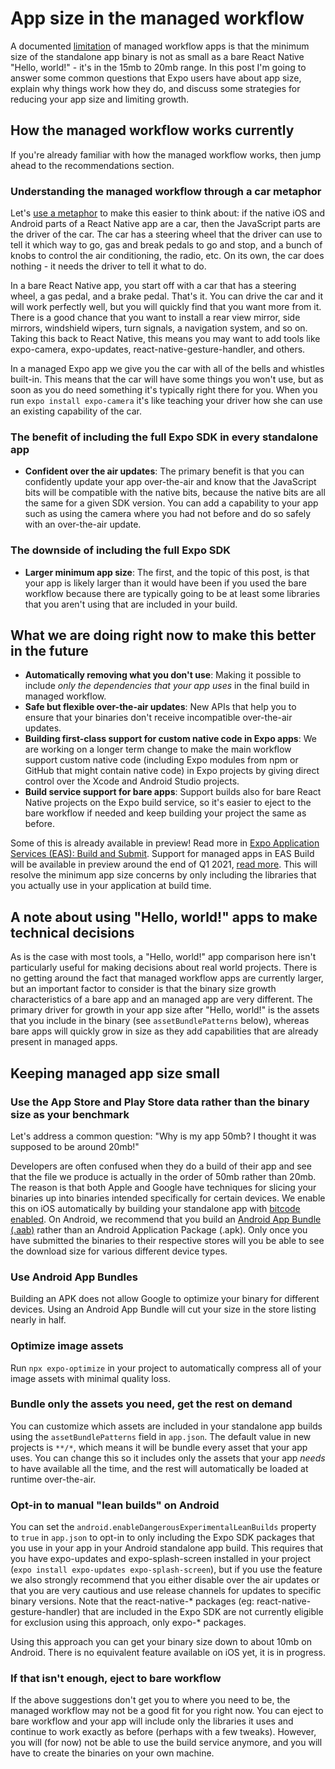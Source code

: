 # App size in the managed workflow

A documented [limitation](https://docs.expo.io/introduction/why-not-expo/) of
managed workflow apps is that the minimum size of the standalone app binary
is not as small as a bare React Native "Hello, world!" - it's in the 15mb to
20mb range. In this post I'm going to answer some common questions that Expo
users have about app size, explain why things work how they do, and discuss
some strategies for reducing your app size and limiting growth.

## How the managed workflow works currently

If you're already familiar with how the managed workflow works, then jump ahead
to the recommendations section.

### Understanding the managed workflow through a car metaphor

Let's [use a metaphor](https://youtu.be/K8MF3aDg-bM?t=13849) to make this
easier to think about: if the native iOS and Android parts of a React Native
app are a car, then the JavaScript parts are the driver of the car. The car
has a steering wheel that the driver can use to tell it which way to go, gas
and break pedals to go and stop, and a bunch of knobs to control the air
conditioning, the radio, etc. On its own, the car does nothing - it needs
the driver to tell it what to do.

In a bare React Native app, you start off with a car that has a steering
wheel, a gas pedal, and a brake pedal. That's it. You can drive the car and
it will work perfectly well, but you will quickly find that you want more
from it. There is a good chance that you want to install a rear view mirror,
side mirrors, windshield wipers, turn signals, a navigation system, and so
on. Taking this back to React Native, this means you may want to add tools
like expo-camera, expo-updates, react-native-gesture-handler, and others.

In a managed Expo app we give you the car with all of the bells and whistles
built-in. This means that the car will have some things you won't use, but as
soon as you do need something it's typically right there for you. When you
run `expo install expo-camera` it's like teaching your driver how she can use
an existing capability of the car.

### The benefit of including the full Expo SDK in every standalone app

- **Confident over the air updates**: The primary benefit is that you can confidently update your app over-the-air
and know that the JavaScript bits will be compatible with the native bits,
because the native bits are all the same for a given SDK version. You can add
a capability to your app such as using the camera where you had not before and
do so safely with an over-the-air update.

### The downside of including the full Expo SDK

- **Larger minimum app size**: The first, and the topic of this post, is that your app is likely larger than it
would have been if you used the bare workflow because there are typically going
to be at least some libraries that you aren't using that are included in your build.

## What we are doing right now to make this better in the future

- **Automatically removing what you don't use**: Making it possible to include *only the dependencies that your app uses* in the final build in managed workflow.
- **Safe but flexible over-the-air updates**: New APIs that help you to ensure that your binaries don't receive incompatible over-the-air updates.
- **Building first-class support for custom native code in Expo apps**: We are working on a longer term change to make the main workflow support custom native code (including Expo modules from npm or GitHub that might contain native code) in Expo projects by giving direct control over the Xcode and Android Studio projects.
- **Build service support for bare apps**: Support builds also for bare React Native projects on the Expo build service, so it's easier to eject to the bare workflow if needed and keep building your project the same as before.

Some of this is already available in preview! Read more in [Expo Application Services (EAS): Build and Submit](https://blog.expo.io/expo-application-services-eas-build-and-submit-fc1d1476aa2e). Support for managed apps in EAS Build will be available in preview around the end of Q1 2021, [read more](https://docs.expo.io/build/introduction/). This will resolve the minimum app size concerns by only including the libraries that you actually use in your application at build time.

## A note about using "Hello, world!" apps to make technical decisions

As is the case with most tools, a "Hello, world!" app comparison here isn't particularly useful for making decisions about real world projects. There is no getting around the fact that managed workflow apps are currently larger, but an important factor to consider is that the binary size growth characteristics of a bare app and an managed app are very different. The primary driver for growth in your app size after "Hello, world!" is the assets that you include in the binary (see `assetBundlePatterns` below), whereas bare apps will quickly grow in size as they add capabilities that are already present in managed apps.

## Keeping managed app size small

### Use the App Store and Play Store data rather than the binary size as your benchmark

Let's address a common question: "Why is my app 50mb? I thought it was supposed to be around 20mb!"

Developers are often confused when they do a build of their app and see that the file we produce is actually in the order of 50mb rather than 20mb. The reason is that both Apple and Google have techniques for slicing your binaries up into binaries intended specifically for certain devices. We enable this on iOS automatically by building your standalone app with [bitcode enabled](https://developer.apple.com/documentation/xcode/reducing_your_app_s_size/doing_basic_optimization_to_reduce_your_app_s_size). On Android, we recommend that you build an [Android App Bundle (.aab)](https://developer.android.com/platform/technology/app-bundle) rather than an Android Application Package (.apk). Only once you have submitted the binaries to their respective stores will you be able to see the download size for various different device types.

### Use Android App Bundles

Building an APK does not allow Google to optimize your binary for different devices. Using an Android App Bundle will cut your size in the store listing nearly in half.

### Optimize image assets

Run `npx expo-optimize` in your project to automatically compress all of your image assets with minimal quality loss.

### Bundle only the assets you need, get the rest on demand

You can customize which assets are included in your standalone app builds using the `assetBundlePatterns` field in `app.json`. The default value in new projects is `**/*`, which means it will be bundle every asset that your app uses. You can change this so it includes only the assets that your app *needs* to have available all the time, and the rest will automatically be loaded at runtime over-the-air.

### Opt-in to manual "lean builds" on Android

You can set the `android.enableDangerousExperimentalLeanBuilds` property to `true` in `app.json` to opt-in to only including the Expo SDK packages that you use in your app in your Android standalone app build. This requires that you have expo-updates and expo-splash-screen installed in your project (`expo install expo-updates expo-splash-screen`), but if you use the feature we also strongly recommend that you either disable over the air updates or that you are very cautious and use release channels for updates to specific binary versions.  Note that the react-native-* packages (eg: react-native-gesture-handler) that are included in the Expo SDK are not currently eligible for exclusion using this approach, only expo-* packages.

Using this approach you can get your binary size down to about 10mb on Android. There is no equivalent feature available on iOS yet, it is in progress.

### If that isn't enough, eject to bare workflow

If the above suggestions don't get you to where you need to be, the managed workflow may not be a good fit for you right now. You can eject to bare workflow and your app will include only the libraries it uses and continue to work exactly as before (perhaps with a few tweaks). However, you will (for now) not be able to use the build service anymore, and you will have to create the binaries on your own machine.
